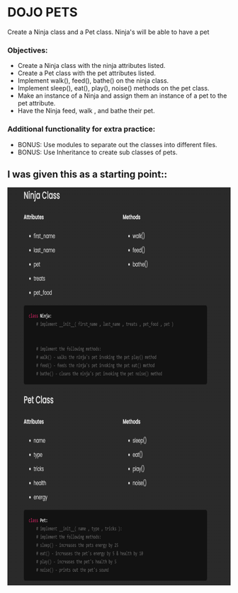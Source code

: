 # DOJO PETS
Create a Ninja class and a Pet class. Ninja's will be able to have a pet
### Objectives:
* Create a Ninja class with the ninja attributes listed.
* Create a Pet class with the pet attributes listed.
* Implement walk(), feed(), bathe() on the ninja class.
* Implement sleep(), eat(), play(), noise() methods on the pet class.
* Make an instance of a Ninja and assign them an instance of a pet to the pet attribute.
* Have the Ninja feed, walk , and bathe their pet.
### Additional functionality for extra practice:
* BONUS: Use modules to separate out the classes into different files.
* BONUS: Use Inheritance to create sub classes of pets.
## I was given this as a starting point::
<img src='ref.png' height='900'>
